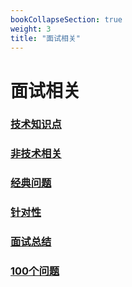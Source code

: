 ```yaml
---
bookCollapseSection: true
weight: 3
title: "面试相关"
---
```


# 面试相关

### [技术知识点](tech)

### [非技术相关](other)

### [经典问题](classic)

### [针对性](target)

### [面试总结](history)

### [100个问题](100.md)